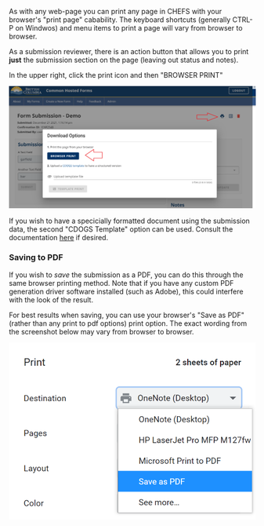 As with any web-page you can print any page in CHEFS with your browser's "print page" cabability. The keyboard shortcuts (generally CTRL-P on Windwos) and menu items to print a page will vary from browser to browser.

As a submission reviewer, there is an action button that allows you to print **just** the submission section on the page (leaving out status and notes).

In the upper right, click the print icon and then "BROWSER PRINT"

![Submission Print](images/print_browser.png) 

If you wish to have a specicially formatted document using the submission data, the second "CDOGS Template" option can be used. Consult the documentation [here](https://github.com/bcgov/common-hosted-form-service/wiki/CDOGS-Template-Upload) if desired.

### Saving to PDF
If you wish to *save* the submission as a PDF, you can do this through the same browser printing method. Note that if you have any custom PDF generation driver software installed (such as Adobe), this could interfere with the look of the result.

For best results when saving, you can use your browser's "Save as PDF" (rather than any print to pdf options) print option. The exact wording from the screenshot below may vary from browser to browser.

![Save to pdf.](images/print_save.png) 